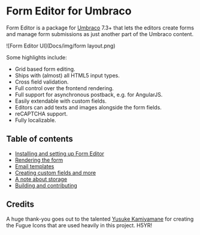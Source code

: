 # Form Editor for Umbraco

Form Editor is a package for [Umbraco](http://umbraco.com/) 7.3+ that lets the editors create forms and manage form submissions as just another part of the Umbraco content.

![Form Editor UI](Docs/img/form layout.png)

Some highlights include:
* Grid based form editing.
* Ships with (almost) all HTML5 input types.
* Cross field validation.
* Full control over the frontend rendering.
* Full support for asynchronous postback, e.g. for AngularJS.
* Easily extendable with custom fields.
* Editors can add texts and images alongside the form fields.
* reCAPTCHA support.
* Fully localizable.

## Table of contents
* [Installing and setting up Form Editor](Docs/install.md)
* [Rendering the form](Docs/render.md)
* [Email templates](Docs/emails.md)
* [Creating custom fields and more](Docs/extend.md)
* [A note about storage](Docs/storage.md)
* [Building and contributing](Docs/build.md)

## Credits
A huge thank-you goes out to the talented [Yusuke Kamiyamane](http://p.yusukekamiyamane.com/) for creating the Fugue Icons that are used heavily in this project. H5YR!
